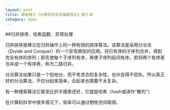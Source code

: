 ```yaml
---
layout: post
title: 麻省理工《计算机科学及编程导论》第十课
category: open
---
```

##归并排序、哈希函数、异常处理

归并排序是建立在归并操作上的一种有效的排序算法。该算法是采用分治法（Divide and Conquer）的一个非常典型的应用。将已有序的子序列合并，得到完全有序的序列；即先使每个子序列有序，再使子序列段间有序。若将两个有序表合并成一个有序表，称为二路归并。

分治算法如果只是一个劲地分，而不考虑合的复杂性，也许会得不偿失。所以真正好的分治算法，不仅分起来简单，合起来也需要不太复杂。

有一种搜索算法它甚至比折半搜索还好，它就是哈希（hash或译作“散列”）

在计算机科学中很多情况下，效率可以通过牺牲空间取得。
